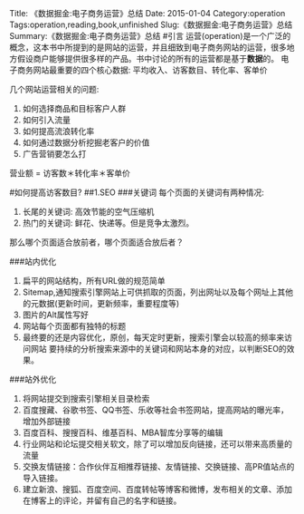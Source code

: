 Title: 《数据掘金:电子商务运营》总结
Date: 2015-01-04
Category:operation
Tags:operation,reading,book,unfinished
Slug:《数据掘金:电子商务运营》总结
Summary:《数据掘金:电子商务运营》总结
#引言
运营(operation)是一个广泛的概念，这本书中所提到的是网站的运营，并且细致到电子商务网站的运营，很多地方假设商户能够提供很多样的产品。书中讨论的所有的运营都是基于**数据**的。
电子商务网站最重要的四个核心数据: 平均收入、访客数目、转化率、客单价

几个网站运营相关的问题:

1. 如何选择商品和目标客户人群
2. 如何引入流量
3. 如何提高流浪转化率
4. 如何通过数据分析挖掘老客户的价值
5. 广告营销要怎么打

营业额 = 访客数＊转化率＊客单价

#如何提高访客数目?
##1.SEO
###关键词
每个页面的关键词有两种情况:

1. 长尾的关键词: 高效节能的空气压缩机
2. 热门的关键词: 鲜花、快递等。但是竞争太激烈。

那么哪个页面适合放前者，哪个页面适合放后者？

###站内优化
1. 扁平的网站结构，所有URL做的规范简单
2. Sitemap,通知搜索引擎网站上可供抓取的页面，列出网址以及每个网址上其他的元数据(更新时间，更新频率，重要程度等)
3. 图片的Alt属性写好
4. 网站每个页面都有独特的标题
5. 最终要的还是内容优化，原创，每天定时更新，搜索引擎会以较高的频率来访问网站
要持续的分析搜索来源中的关键词和网站本身的对应，以判断SEO的效果。

###站外优化
1. 将网站提交到搜索引擎相关目录检索
2. 百度搜藏、谷歌书签、QQ书签、乐收等社会书签网站，提高网站的曝光率，增加外部链接
3. 百度百科、搜搜百科、维基百科、MBA智库分享等的编辑 
4. 行业网站和论坛提交相关软文，除了可以增加反向链接，还可以带来高质量的流量
5. 交换友情链接：合作伙伴互相推荐链接、友情链接、交换链接、高PR值站点的导入链接。
6. 建立新浪、搜狐、百度空间、百度转帖等博客和微博，发布相关的文章、添加在博客上的评论，并留有自己的名字和链接。
